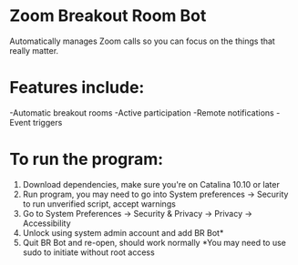 # Zoom Breakout Room Bot
Automatically manages Zoom calls so you can focus on the things that really matter.
# Features include:
-Automatic breakout rooms
-Active participation
-Remote notifications
-Event triggers
# To run the program:
1. Download dependencies, make sure you're on Catalina 10.10 or later
2. Run program, you may need to go into System preferences -> Security to run unverified script, accept warnings
3. Go to System Preferences -> Security & Privacy -> Privacy -> Accessibility
4. Unlock using system admin account and add BR Bot*
5. Quit BR Bot and re-open, should work normally
*You may need to use sudo to initiate without root access

